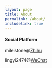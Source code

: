 ```yaml
---
layout: page
title: About
permalink: /about/
includelink: true
---
```


#### Social Platform

mileistone@[Zhihu](https://zhihu.com)

lingyi2474@[WeChat](https://weixin.qq.com/)
